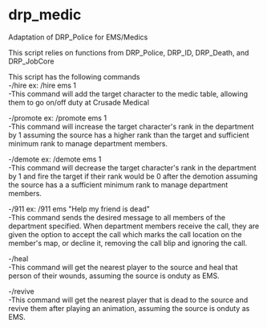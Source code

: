 # drp_medic
Adaptation of DRP_Police for EMS/Medics

This script relies on functions from DRP_Police, DRP_ID, DRP_Death, and DRP_JobCore  
  
This script has the following commands  
  -/hire <department> <charid> ex: /hire ems 1  
   -This command will add the target character to the medic table, allowing them to go on/off duty at Crusade Medical  
      
  -/promote <department> <charid> ex: /promote ems 1  
   -This command will increase the target character's rank in the department by 1 assuming the source has a higher rank than the target and sufficient minimum rank to manage department members.  
    
  -/demote <department> <charid> ex: /demote ems 1  
   -This command will decrease the target character's rank in the department by 1 and fire the target if their rank would be 0 after the demotion assuming the source has a a sufficient minimum rank to manage department members.  
      
  -/911 <department> <message> ex: /911 ems "Help my friend is dead"  
   -This command sends the desired message to all members of the department specified. When department members receive the call, they are given the option to accept the call which marks the call location on the member's map, or decline it, removing the call blip and ignoring the call.  
    
  -/heal  
   -This command will get the nearest player to the source and heal that person of their wounds, assuming the source is onduty as EMS.  
      
  -/revive  
   -This command will get the nearest player that is dead to the source and revive them after playing an animation, assuming the source is onduty as EMS.  
    
